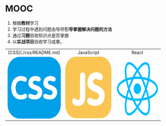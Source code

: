 # MOOC

1. 根据**教材**学习
2. 学习过程中遇到问题由导师**引导掌握解决问题的方法**
3. 通过**习题**验收知识点是否掌握
4. 以**实战项目**验收学习成果。

<table style="text-align:center;" >
    <tr>
        <td>[CSS](./css/README.md)</td>
        <td>JavaScript</td>
        <td>React</td>
    </tr>
    <tr>
        <td>
            <a href="./css/README.md" ><img width="200" height="200" src="./media/css/logo.svg" /></a>
        </td>
        <td>
            <img width="200" height="200" src="./media/js/logo.svg" />
        </td>
        <td>
            <img width="200" height="200" src="./media/react/logo.svg" />
        </td>
    </tr>
</table>
